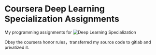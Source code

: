 # Coursera Deep Learning Specialization Assignments


My programming assignments for ![Deep Learning Specialization](https://www.coursera.org/specializations/deep-learning)


Obey the coursera honor rules，transferred my source code to gitlab and privatized it.
